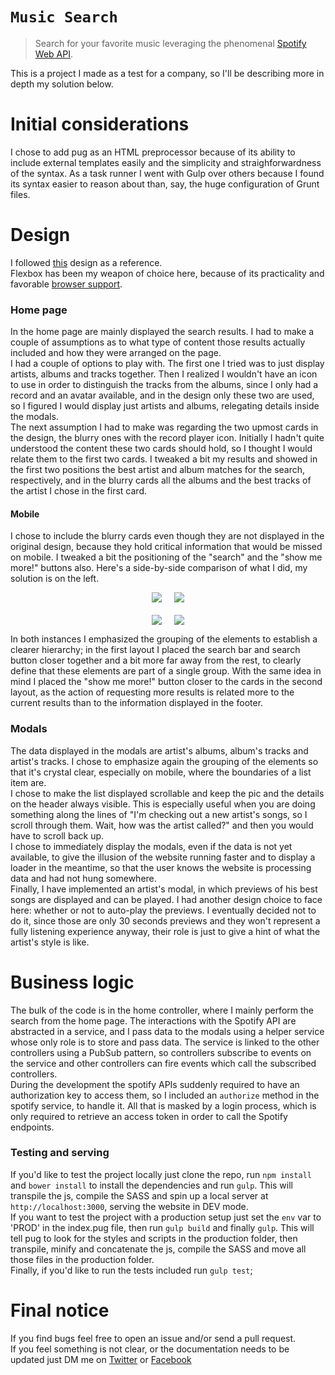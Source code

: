 # `Music Search`
> Search for your favorite music leveraging the phenomenal [Spotify Web API](https://developer.spotify.com/web-api/).<br>

This is a project I made as a test for a company, so I'll be describing more in depth my solution below.

# Initial considerations
I chose to add pug as an HTML preprocessor because of its ability to include external templates easily and the simplicity and straighforwardness of the syntax. As a task runner I went with Gulp over others because I found its syntax easier to reason about than, say, the huge configuration of Grunt files.

# Design
I followed [this](https://invis.io/XVAJ2MMK7) design as a reference.<br>
Flexbox has been my weapon of choice here, because of its practicality and favorable [browser support](http://caniuse.com/#search=flexbox).

### Home page
In the home page are mainly displayed the search results. I had to make a couple of assumptions as to what type of content those results actually included and how they were arranged on the page. <br>
I had a couple of options to play with. The first one I tried was to just display artists, albums and tracks together. 
Then I realized I wouldn't have an icon to use in order to distinguish the tracks from the albums, since I only had a record and an avatar available, and in the design only these two are used, so I figured I would display just artists and albums, relegating details inside the modals.<br>
The next assumption I had to make was regarding the two upmost cards in the design, the blurry ones with the record player icon. 
Initially I hadn't quite understood the content these two cards should hold, so I thought I would relate them to the first two cards. 
I tweaked a bit my results and showed in the first two positions the best artist and album matches for the search, respectively, and in the blurry cards all the albums and the best tracks of the artist I chose in the first card.<br>

#### Mobile
I chose to include the blurry cards even though they are not displayed in the original design, because they hold critical information that would be missed on mobile. 
I tweaked a bit the positioning of the "search" and the "show me more!" buttons also. Here's a side-by-side comparison of what I did, my solution is on the left.
<div style="display: flex; justify-content: center; margin-bottom: 20px">
  <img style="margin-right: 20px" src="http://masterdave.altervista.org/music-search-assets/mobile-results-2.png">
  <img src="http://masterdave.altervista.org/music-search-assets/mobile-results-2-original.png">
</div>
<div style="display: flex; justify-content: center;">
  <img style="margin-right: 20px" src="http://masterdave.altervista.org/music-search-assets/mobile-results.png">
  <img src="http://masterdave.altervista.org/music-search-assets/mobile-results-original.png">
</div>

In both instances I emphasized the grouping of the elements to establish a clearer hierarchy; in the first layout I placed the search bar and search button closer together and a bit more far away from the rest, to clearly define that these elements are part of a single group. 
With the same idea in mind I placed the "show me more!" button closer to the cards in the second layout, as the action of requesting more results is related more to the current results than to the information displayed in the footer.<br>

### Modals
The data displayed in the modals are artist's albums, album's tracks and artist's tracks. I chose to emphasize again the grouping of the elements so that it's crystal clear, especially on mobile, where the boundaries of a list item are.<br>
I chose to make the list displayed scrollable and keep the pic and the details on the header always visible. This is especially useful when you are doing something along the lines of "I'm checking out a new artist's songs, so I scroll through them. Wait, how was the artist called?" and then you would have to scroll back up.<br>
I chose to immediately display the modals, even if the data is not yet available, to give the illusion of the website running faster and to display a loader in the meantime, so that the user knows the website is processing data and had not hung somewhere.<br>
Finally, I have implemented an artist's modal, in which previews of his best songs are displayed and can be played. 
I had another design choice to face here: whether or not to auto-play the previews. 
I eventually decided not to do it, since those are only 30 seconds previews and they won't represent a fully listening experience anyway, their role is just to give a hint of what the artist's style is like.

# Business logic
The bulk of the code is in the home controller, where I mainly perform the search from the home page.
The interactions with the Spotify API are abstracted in a service, and I pass data to the modals using a helper service whose only role is to store and pass data.
The service is linked to the other controllers using a PubSub pattern, so controllers subscribe to events on the service and other controllers can fire events which call the subscribed controllers.<br>
During the development the spotify APIs suddenly required to have an authorization key to access them, so I included an `authorize` method in the spotify service, to handle it. All that is masked by a login process, which is only required to retrieve an access token in order to call the Spotify endpoints.

### Testing and serving
If you'd like to test the project locally just clone the repo, run `npm install` and `bower install` to install the dependencies and run `gulp`. This will transpile the js, compile the SASS and spin up a local server at `http://localhost:3000`, serving the website in DEV mode.<br>
If you want to test the project with a production setup just set the `env` var to 'PROD' in the index.pug file, then run `gulp build` and finally `gulp`. 
This will tell pug to look for the styles and scripts in the production folder, then transpile, minify and concatenate the js, compile the SASS and move all those files in the production folder.<br>
Finally, if you'd like to run the tests included run `gulp test`;

# Final notice
If you find bugs feel free to open an issue and/or send a pull request. <br>
If you feel something is not clear, or the documentation needs to be updated just DM me on [Twitter][#masterdave-twitter] or [Facebook][#masterdave-fb]

[#masterdave-twitter]:  https://twitter.com/masterdaveh
[#masterdave-fb]:       https://www.facebook.com/davide.vico.5